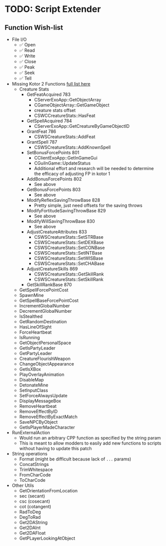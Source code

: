 ﻿# TODO: Script Extender

## Function Wish-list
- File I/O
	- ✅ Open
	- ✅ Read
	- ✅ Write
	- ✅ Close
	- ✅ Peak
	- ✅ Seek
	- ✅ Tell
- Missing Kotor 2 Functions [full list here](https://www.dropbox.com/scl/fi/di36bt4sqd4l32up8iw3n/KOTOR-NSS-Tables.xlsx?rlkey=p7c7vtygpd3sy12idv169oj27&e=1&st=q0z9k5hq&dl=0)
	- Creature Stats
		- GetFeatAcquired					783
			- CServerExoApp::GetObjectArray
			- CGameObjectArray::GetGameObject
			- creature stats offset
			- CSWCCreatureStats::HasFeat
		- GetSpellAcquired					784
			- CServerExoApp::GetCreatureByGameObjectID
		- GrantFeat							786
			- CSWSCreatureStats::AddFeat
		- GrantSpell						787
			- CSWSCreatureStats::AddKnownSpell
		- SetBonusForcePoints				801
			- CClientExoApp::GetInGameGui
			- CGuiInGame::UpdateStatus 
			- Additional effort and research will be needed to determine the efficacy of adjusting FP in kotor 1
		- AddBonusForcePoints				802
			- See above
		- GetBonusForcePoints				803
			- See above
		- ModifyReflexSavingThrowBase		828
			- Pretty simple, just need offsets for the saving throws 
		- ModifyFortitudeSavingThrowBase	829
			- See above
		- ModifyWillSavingThrowBase			830
			- See above
		- AdjustCreatureAttributes			833
			- CSWSCreatureStats::SetSTRBase
			- CSWSCreatureStats::SetDEXBase
			- CSWSCreatureStats::SetCONBase
			- CSWSCreatureStats::SetINTBase
			- CSWSCreatureStats::SetWISBase
			- CSWSCreatureStats::SetCHABase
		- AdjustCreatureSkills				869
			- CSWSCreatureStats::GetSkillRank
			- CSWSCreatureStats::SetSkillRank
		- GetSkillRankBase					870
	- GetSpellForcePointCost
	- SpawnMine
	- GetSpellBaseForcePointCost
	- IncrementGlobalNumber
	- DecrementGlobalNumber
	- IsStealthed
	- GetRandomDestination
	- HasLineOfSight
	- ForceHeartbeat
	- IsRunning
	- GetObjectPersonalSpace
	- GetIsPartyLeader
	- GetPartyLeader
	- CreatureFlourishWeapon
	- ChangeObjectAppearance
	- GetIsXBox
	- PlayOverlayAnimation
	- DisableMap
	- DetonateMine
	- SetInputClass
	- SetForceAlwaysUpdate
	- DisplayMessageBox
	- RemoveHeartbeat
	- RemoveEffectByID
	- RemoveEffectByExactMatch
	- SaveNPCByObject
	- GetIsPlayerMadeCharacter
- RunExternalAction
	- Would run an arbitrary CPP function as specified by the string param
	- This is meant to allow modders to easily add new functions to scripts without having to update this patch
- String operations
	- Format (might be difficult because lack of `...` params)
	- ConcatStrings
	- TrimWhitespace
	- FromCharCode
	- ToCharCode
- Other Utils
	- GetOrientationFromLocation
	- sec (secant)
	- csc (cosecant)
	- cot (cotangent)
	- RadToDeg
	- DegToRad
	- Get2DAString
	- Get2DAInt
	- Get2DAFloat
	- GetPLayerLookingAtObject